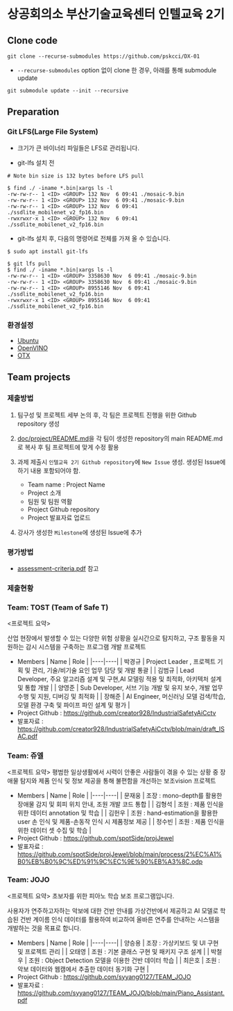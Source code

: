 # 상공회의소 부산기술교육센터 인텔교육 2기

## Clone code 

```shell
git clone --recurse-submodules https://github.com/pskcci/DX-01
```

* `--recurse-submodules` option 없이 clone 한 경우, 아래를 통해 submodule update

```shell
git submodule update --init --recursive
```

## Preparation

### Git LFS(Large File System)

* 크기가 큰 바이너리 파일들은 LFS로 관리됩니다.

* git-lfs 설치 전

```shell
# Note bin size is 132 bytes before LFS pull

$ find ./ -iname *.bin|xargs ls -l
-rw-rw-r-- 1 <ID> <GROUP> 132 Nov  6 09:41 ./mosaic-9.bin
-rw-rw-r-- 1 <ID> <GROUP> 132 Nov  6 09:41 ./mosaic-9.bin
-rw-rw-r-- 1 <ID> <GROUP> 132 Nov  6 09:41 ./ssdlite_mobilenet_v2_fp16.bin
-rwxrwxr-x 1 <ID> <GROUP> 132 Nov  6 09:41 ./ssdlite_mobilenet_v2_fp16.bin
```

* git-lfs 설치 후, 다음의 명령어로 전체를 가져 올 수 있습니다.

```shell
$ sudo apt install git-lfs

$ git lfs pull
$ find ./ -iname *.bin|xargs ls -l
-rw-rw-r-- 1 <ID> <GROUP> 3358630 Nov  6 09:41 ./mosaic-9.bin
-rw-rw-r-- 1 <ID> <GROUP> 3358630 Nov  6 09:41 ./mosaic-9.bin
-rw-rw-r-- 1 <ID> <GROUP> 8955146 Nov  6 09:41 ./ssdlite_mobilenet_v2_fp16.bin
-rwxrwxr-x 1 <ID> <GROUP> 8955146 Nov  6 09:41 ./ssdlite_mobilenet_v2_fp16.bin
```

### 환경설정

* [Ubuntu](./doc/environment/ubuntu.md)
* [OpenVINO](./doc/environment/openvino.md)
* [OTX](./doc/environment/otx.md)

## Team projects

### 제출방법

1. 팀구성 및 프로젝트 세부 논의 후, 각 팀은 프로젝트 진행을 위한 Github repository 생성

2. [doc/project/README.md](./doc/project/README.md)을 각 팀이 생성한 repository의 main README.md로 복사 후 팀 프로젝트에 맞게 수정 활용

3. 과제 제출시 `인텔교육 2기 Github repository`에 `New Issue` 생성. 생성된 Issue에 하기 내용 포함되어야 함.

    * Team name : Project Name
    * Project 소개
    * 팀원 및 팀원 역활
    * Project Github repository
    * Project 발표자료 업로드

4. 강사가 생성한 `Milestone`에 생성된 Issue에 추가 

### 평가방법

* [assessment-criteria.pdf](./doc/project/assessment-criteria.pdf) 참고

### 제출현황

<!-- 이건 주석 시작입니다. 여기부터 "끝"주석까지 복사하여 사용해주세요. -->
### Team: TOST (Team of Safe T)
<프로젝트 요약>

산업 현장에서 발생할 수 있는 다양한 위험 상황을 실시간으로 탐지하고, 구조 활동을 지원하는 감시 시스템을 구축하는 프로그램 개발 프로젝트

* Members
  | Name | Role |
  |----|----|
  | 박경규 | Project Leader , 프로젝트 기획 및 관리, 기술/비기술 요인 업무 담당 및 개발 통괄 |
  | 김범규 | Lead Developer, 주요 알고리즘 설계 및 구현,AI 모델링 적용 및 최적화, 아키텍처 설계 및 통합 개발 |
  | 양영준 | Sub Developer, 서브 기능 개발 및 유지 보수, 개발 업무 수행 및 지원, 디버깅 및 최적화 |
  | 장해준 | AI Engineer, 머신러닝 모델 검색/학습, 모델 환경 구축 및 파이프 파인 설계 및 평가 |
* Project Github : https://github.com/creator928/IndustrialSafetyAiCctv
* 발표자료 : https://github.com/creator928/IndustrialSafetyAiCctv/blob/main/draft_ISAC.pdf
<!-- 여기가 주석 끝입니다. -->

### Team: 쥬엘
<프로젝트 요약>
평범한 일상생활에서 시력이 안좋은 사람들이 겪을 수 있는 상황 중 장애물 탐지와 제품 인식 및 정보 제공을 통해 불편함을 개선하는 보조vision 프로젝트
* Members
  | Name | Role |
  |----|----|
  | 문재웅 | 조장 : mono-depth를 활용한 장애물 감지 및 회피 위치 안내, 조원 개발 코드 통합 |
  | 김형석 | 조원 : 제품 인식을 위한 데이터 annotation 및 학습 |
  | 김헌우 | 조원 : hand-estimation을 활용한 user 손 인식 및 제품-손동작 인식 시 제품정보 제공 |
  | 정수빈 | 조원 : 제품 인식을 위한 데이터 셋 수집 및 학습 |
* Project Github : https://github.com/spotSide/projJewel
* 발표자료 : https://github.com/spotSide/projJewel/blob/main/process/2%EC%A1%B0%EB%B0%9C%ED%91%9C%EC%9E%90%EB%A3%8C.odp

### Team: JOJO
<프로젝트 요약>
초보자를 위한 피아노 학습 보조 프로그램입니다.

사용자가 연주하고자하는 악보에 대한 건반 안내를 가상건반에서 제공하고
AI 모델로 학습된 건반 계이름 인식 데이터를 활용하여 비교하여 
올바른 연주를 안내하는 시스템을 개발하는 것을 목표로 합니다.

* Members
  | Name | Role |
  |----|----|
  | 양승용 | 조장 : 가상키보드 및 UI 구현 및 프로젝트 관리 |
  | 오태영 | 조원 : 기본 클래스 구현 및 패키지 구조 설계 |
  | 박철우 | 조원 : Object Detection 모델을 이용한 건반 데이터 학습 |
  | 최은호 | 조원 : 악보 데이터와 웹캠에서 추출한 데이터 동기화 구현 |
* Project Github : https://github.com/syyang0127/TEAM_JOJO
* 발표자료 : https://github.com/syyang0127/TEAM_JOJO/blob/main/Piano_Assistant.pdf
